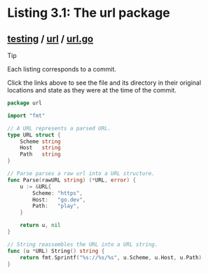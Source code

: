 # Listing 3.1: The url package

## [testing](https://github.com/inancgumus/gobyexample/blob/f45986c6e0a9db02cfd8725d66107079cd8c4fa0/testing) / [url](https://github.com/inancgumus/gobyexample/blob/f45986c6e0a9db02cfd8725d66107079cd8c4fa0/testing/url) / [url.go](https://github.com/inancgumus/gobyexample/blob/f45986c6e0a9db02cfd8725d66107079cd8c4fa0/testing/url/url.go)

> [!TIP]
> Each listing corresponds to a commit.
>
> Click the links above to see the file and its directory in their original locations and state as they were at the time of the commit.

```go
package url

import "fmt"

// A URL represents a parsed URL.
type URL struct {
	Scheme string
	Host   string
	Path   string
}

// Parse parses a raw url into a URL structure.
func Parse(rawURL string) (*URL, error) {
	u := &URL{
		Scheme: "https",
		Host:   "go.dev",
		Path:   "play",
	}

	return u, nil
}

// String reassembles the URL into a URL string.
func (u *URL) String() string {
	return fmt.Sprintf("%s://%s/%s", u.Scheme, u.Host, u.Path)
}
```

